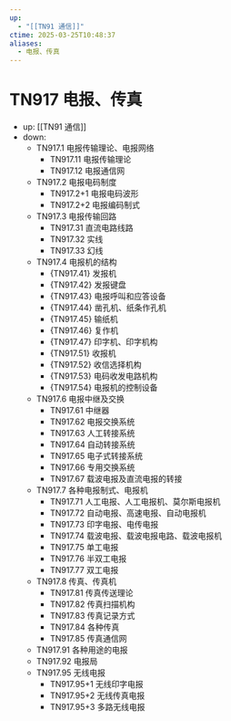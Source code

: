 ```yaml
---
up:
  - "[[TN91 通信]]"
ctime: 2025-03-25T10:48:37
aliases:
  - 电报、传真
---
```


# TN917 电报、传真

- up: [[TN91 通信]]
- down:	
	- TN917.1 电报传输理论、电报网络
		- TN917.11 电报传输理论
		- TN917.12 电报通信网
	- TN917.2 电报电码制度
		- TN917.2+1 电报电码波形
		- TN917.2+2 电报编码制式
	- TN917.3 电报传输回路
		- TN917.31 直流电路线路
		- TN917.32 实线
		- TN917.33 幻线
	- TN917.4 电报机的结构
		- {TN917.41} 发报机
		- {TN917.42} 发报键盘
		- {TN917.43} 电报呼叫和应答设备
		- {TN917.44} 凿孔机、纸条作孔机
		- {TN917.45} 输纸机
		- {TN917.46} 复作机
		- {TN917.47} 印字机、印字机构
		- {TN917.51} 收报机
		- {TN917.52} 收信选择机构
		- {TN917.53} 电码收发电路机构
		- {TN917.54} 电报机的控制设备
	- TN917.6 电报中继及交换
		- TN917.61 中继器
		- TN917.62 电报交换系统
		- TN917.63 人工转接系统
		- TN917.64 自动转接系统
		- TN917.65 电子式转接系统
		- TN917.66 专用交换系统
		- TN917.67 载波电报及直流电报的转接
	- TN917.7 各种电报制式、电报机
		- TN917.71 人工电报、人工电报机、莫尔斯电报机
		- TN917.72 自动电报、高速电报、自动电报机
		- TN917.73 印字电报、电传电报
		- TN917.74 载波电报、载波电报电路、载波电报机
		- TN917.75 单工电报
		- TN917.76 半双工电报
		- TN917.77 双工电报
	- TN917.8 传真、传真机
		- TN917.81 传真传送理论
		- TN917.82 传真扫描机构
		- TN917.83 传真记录方式
		- TN917.84 各种传真
		- TN917.85 传真通信网
	- TN917.91 各种用途的电报
	- TN917.92 电报局
	- TN917.95 无线电报
		- TN917.95+1 无线印字电报
		- TN917.95+2 无线传真电报
		- TN917.95+3 多路无线电报
	
